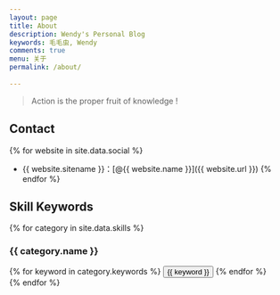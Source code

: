 ```yaml
---
layout: page
title: About
description: Wendy's Personal Blog
keywords: 毛毛虫, Wendy
comments: true
menu: 关于
permalink: /about/
                            
---
```


> Action is the proper fruit of knowledge !

## Contact

{% for website in site.data.social %}
* {{ website.sitename }}：[@{{ website.name }}]({{ website.url }})
{% endfor %}

## Skill Keywords

{% for category in site.data.skills %}
### {{ category.name }}
<div class="btn-inline">
{% for keyword in category.keywords %}
<button class="btn btn-outline" type="button">{{ keyword }}</button>
{% endfor %}
</div>
{% endfor %}

